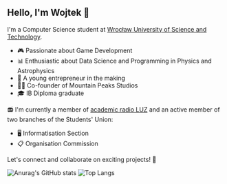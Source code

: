 ## Hello, I'm Wojtek 👋

I'm a Computer Science student at [Wrocław University of Science and Technology](https://www.pwr.edu.pl/).

- 🎮 Passionate about Game Development
- 📊 Enthusiastic about Data Science and Programming in Physics and Astrophysics
- 💼 A young entrepreneur in the making
- 👨‍💼 Co-founder of Mountain Peaks Studios
- 🎓 IB Diploma graduate

📻 I'm currently a member of [academic radio LUZ](https://www.luz.pwr.edu.pl/) and an active member of two branches of the Students' Union:
- 🖥️ Informatisation Section
- 📋 Organisation Commission

Let's connect and collaborate on exciting projects! 🚀

![Anurag's GitHub stats](https://github-readme-stats-git-master-versims-projects.vercel.app/api?username=RealKrzos&show_icons=true&count_private=true&theme=great-gatsby)
![Top Langs](https://github-readme-stats-git-master-versims-projects.vercel.app/api/top-langs/?username=anuraghazra&show_icons=true&count_private=true&theme=great-gatsby&exclude_repo=web-flashcard-app,Vercel-next-prisma-tutorial)
